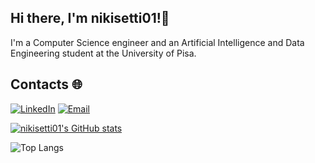 ## Hi there, I'm nikisetti01!👋
I'm a Computer Science engineer and an Artificial Intelligence and Data Engineering student at the University of Pisa.
## Contacts 🌐
[![LinkedIn](https://img.shields.io/badge/-LinkedIn-blue?style=flat&logo=linkedin&logoColor=white)](https://www.linkedin.com/in/niccol%C3%B2-settimelli-126896268/)
[![Email](https://img.shields.io/badge/-Email-red?style=flat&logo=gmail&logoColor=white)](mailto:niccolosettimelli@gmail.com)






[![nikisetti01's GitHub stats](https://github-readme-stats.vercel.app/api?username=nikisetti01&show_icons=true&theme=transparent&hide=issues)](https://github.com/anuraghazra/github-readme-stats)



![Top Langs](https://github-readme-stats.vercel.app/api/top-langs/?username=nikisetti01&layout=compact&hide=Ruby&theme=transparent)

